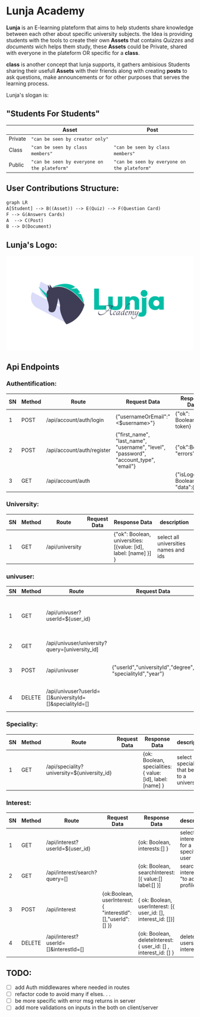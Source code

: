 # Lunja Academy

**Lunja** is an E-learning plateform that aims to help students share knowledge between each other about specific university subjects. the Idea is providing students with the tools to create their own **Assets** that contains *Quizzes* and *documents* wich helps them study, these **Assets** could be Private, shared with everyone in the plateform OR specific for a **class**. 

**class** is another concept that lunja supports, it gathers ambisious Students sharing their usefull **Assets** with their friends along with creating **posts** to ask questions, make announcements or for other purposes that serves the learning process. 

Lunja's slogan is:

## "Students For Students"


|                | Asset                                      | Post                                       |
|----------------|--------------------------------------------|--------------------------------------------|
|Private         |`"can be seen by creator only"`             |                                            |
|Class           |`"can be seen by class members"`            |`"can be seen by class members"`            |
|Public          |`"can be seen by everyone on the plateform"`|`"can be seen by everyone on the plateform"`|

## User Contributions Structure:

```mermaid
graph LR
A[Student] --> B((Asset)) --> E(Quiz) --> F(Question Card)
F --> G(Answers Cards)
A  --> C(Post)
B --> D(Document)
```

## Lunja's Logo:
![alt text](https://github.com/LAMNAZZAH/Lunja/blob/main/client/public/lunjaLandscapeLight-01.jpg)


## Api Endpoints
### Authentification:


|     SN           |Method     |Route    |   Request Data | Response Data | description
|----------------|-------------------------------|-----------------------------|--|---|---
|1|POST|/api/account/auth/login           |{"usernameOrEmail":"<$username>"} | {"ok": Boolean, token} |login
|2|POST|/api/account/auth/register |{"first_name", "last_name", "username", "level", "password", "account_type", "email"}| {"ok":Boolean, "errors":[]}| register 
|3|GET|/api/account/auth |    | {"isLoggedIn: Boolean, "data":{}} | checks if the user is LoggedIn

### University:


|     SN           |Method     |Route    |   Request Data | Response Data | description
|----------------|-------------------------------|-----------------------------|--|---|---
|1|GET|/api/university          | | {"ok": Boolean, universities: [{value: [id], label: [name] }] } |select all universities names and ids


### univuser:


|     SN           |Method     |Route    |   Request Data | Response Data | description
|----------------|-------------------------------|-----------------------------|--|---|---
|1|GET|/api/univuser?userId=${user_id}| | {ok: Boolean, univuser:{ joined_at: [], degree_optained: [], speciality_id: [], university: [name], speciality: [name] } | select a users' university including speciality name
|2|GET|/api/univuser/university?query=[university_id] | | {oK: Boolean, users: [{user_id, username, fname, lname, profile_url}] | select users by university 
|3|POST|/api/univuser|{"userId","universityId","degree", "specialityId","year"}|{"ok": Boolean, "univuser": {"user_id","university_id","year","degree_optained","speciality_id"}} | add a university to a users' profile
|4|DELETE|/api/univuser?userId=[]&universityId=[]&specialityId=[]| | {"ok": true,"deleteUnivuser": { [data] }} | delete university user relationship

### Speciality:


|     SN           |Method     |Route    |   Request Data | Response Data | description
|----------------|-------------------------------|-----------------------------|--|---|---
|1|GET|/api/speciality?university=${university_id}| | {ok: Boolean, specialities:{ value: [id], label: [name] } | select specialities that belong to a university


### Interest:


|     SN           |Method     |Route    |   Request Data | Response Data | description
|----------------|-------------------------------|-----------------------------|--|---|---
|1|GET|/api/interest?userId=${user_id}| | {ok: Boolean, interests:[] } | select interests for a specific user
|2|GET| /api/interest/search?query=[] | | {ok: Boolean, searchInterest: [{ value:[] label:[] }] | search interests "to add to profile"
|3|POST| /api/interest | {ok:Boolean, userInterest: { "interestId": [],"userId": [] }} | { ok: Boolean, userInterest: [{ user_id: [], interest_id: []}]
|4|DELETE| /api/interest?userId=[]&interestId=[]| |{ok: Boolean, deleteInterest: { user_id: [] , interest_id: [] } | delete a users' interest

##

## TODO:

 - [ ] add Auth middlewares where needed in routes 
 - [ ] refactor code to avoid many if elses. . .
 - [ ] be more specific with error msg returns in server 
 - [ ] add more validations on inputs in the both on client/server
